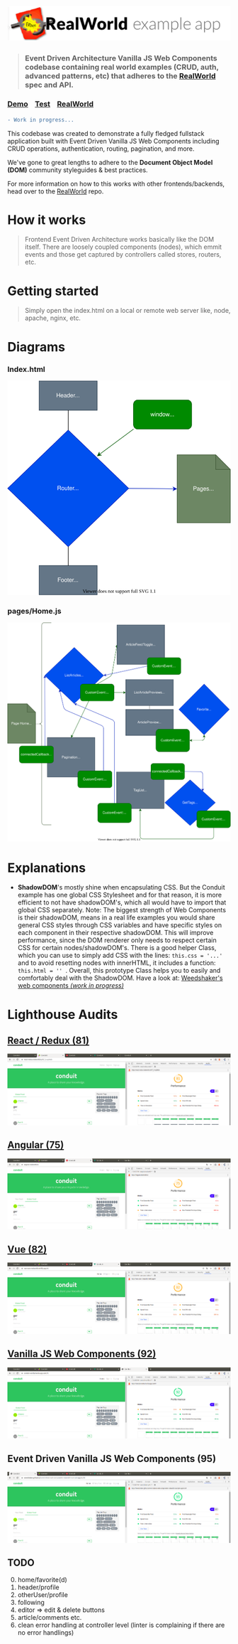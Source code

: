 # ![RealWorld Example App](logo.png)

> ### Event Driven Architecture Vanilla JS Web Components codebase containing real world examples (CRUD, auth, advanced patterns, etc) that adheres to the [RealWorld](https://github.com/gothinkster/realworld) spec and API.


### [Demo](https://mits-gossau.github.io/event-driven-web-components-realworld-example-app)&nbsp;&nbsp;&nbsp;&nbsp;[Test](https://mits-gossau.github.io/event-driven-web-components-realworld-example-app/test)&nbsp;&nbsp;&nbsp;&nbsp;[RealWorld](https://github.com/gothinkster/realworld)
```diff
- Work in progress...
```


This codebase was created to demonstrate a fully fledged fullstack application built with Event Driven Vanilla JS Web Components including CRUD operations, authentication, routing, pagination, and more.

We've gone to great lengths to adhere to the **Document Object Model (DOM)** community styleguides & best practices.

For more information on how to this works with other frontends/backends, head over to the [RealWorld](https://github.com/gothinkster/realworld) repo.


# How it works

> Frontend Event Driven Architecture works basically like the DOM itself. There are loosely coupled components (nodes), which emmit events and those get captured by controllers called stores, routers, etc.

# Getting started

> Simply open the index.html on a local or remote web server like, node, apache, nginx, etc.

# Diagrams

### Index.html
![Index](./diagrams/Index.drawio.svg)
### pages/Home.js
![Home](./diagrams/Home.drawio.svg)

# Explanations

* **ShadowDOM**'s mostly shine when encapsulating CSS. But the Conduit example has one global CSS Stylesheet and for that reason, it is more efficient to not have shadowDOM's, which all would have to import that global CSS separately. Note: The biggest strength of Web Components is their shadowDOM, means in a real life examples you would share general CSS styles through CSS variables and have specific styles on each component in their respective shadowDOM. This will improve performance, since the DOM renderer only needs to respect certain CSS for certain nodes/shadowDOM's. There is a good helper Class, which you can use to simply add CSS with the lines: ```this.css = '...' ``` and to avoid resetting nodes with innerHTML, it includes a function: ```this.html = '' ```. Overall, this prototype Class helps you to easily and comfortably deal with the ShadowDOM. Have a look at: [Weedshaker's web components *(work in progress)*](https://github.com/Weedshaker/web-components/blob/master/prototypes/MasterShadow.js)

# Lighthouse Audits

## [React / Redux (81)](https://github.com/gothinkster/react-redux-realworld-example-app)
![react-redux.realworld](./images/react-redux.realworld.png)

## [Angular (75)](https://github.com/gothinkster/angular-realworld-example-app)
![angular.realworld.io](./images/angular.realworld.io.png)

## [Vue (82)](https://github.com/gothinkster/vue-realworld-example-app)
![vue-vuex-realworld.netlify](./images/vue-vuex-realworld.netlify.png)

## [Vanilla JS Web Components (92)](https://github.com/gothinkster/web-components-realworld-example-app)
![conduit-vanilla.herokuapp](./images/conduit-vanilla.herokuapp.png)

## Event Driven Vanilla JS Web Components (95)
![event-driven-web-components-realworld-example-app](./images/event-driven-web-components-realworld-example-app.png)

## TODO

0. home/favorite(d)
1. header/profile
2. otherUser/profile
3. following
4. editor => edit & delete buttons
5. article/comments etc.
6. clean error handling at controller level (linter is complaining if there are no error handlings)
